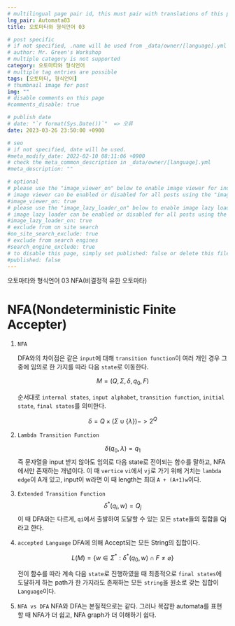 ```yaml
---
# multilingual page pair id, this must pair with translations of this page. (This name must be unique)
lng_pair: Automata03
title: 오토마타와 형식언어 03

# post specific
# if not specified, .name will be used from _data/owner/[language].yml
# author: Mr. Green's Workshop
# multiple category is not supported
category: 오토마타와 형식언어
# multiple tag entries are possible
tags: [오토마타, 형식언어]
# thumbnail image for post
img: ""
# disable comments on this page
#comments_disable: true

# publish date
# date: "`r format(Sys.Date())`"  => 오류
date: 2023-03-26 23:50:00 +0900

# seo
# if not specified, date will be used.
#meta_modify_date: 2022-02-10 08:11:06 +0900
# check the meta_common_description in _data/owner/[language].yml
#meta_description: ""

# optional
# please use the "image_viewer_on" below to enable image viewer for individual pages or posts (_posts/ or [language]/_posts folders).
# image viewer can be enabled or disabled for all posts using the "image_viewer_posts: true" setting in _data/conf/main.yml.
#image_viewer_on: true
# please use the "image_lazy_loader_on" below to enable image lazy loader for individual pages or posts (_posts/ or [language]/_posts folders).
# image lazy loader can be enabled or disabled for all posts using the "image_lazy_loader_posts: true" setting in _data/conf/main.yml.
#image_lazy_loader_on: true
# exclude from on site search
#on_site_search_exclude: true
# exclude from search engines
#search_engine_exclude: true
# to disable this page, simply set published: false or delete this file
#published: false
---
```


<!-- outline-start -->

오토마타와 형식언어 03 NFA(비결정적 유한 오토마타)

<!-- outline-end -->

# NFA(Nondeterministic Finite Accepter)
1. `NFA`
    
    DFA와의 차이점은 같은 `input`에 대해 `transition function`이 여러 개인 경우 그 중에 임의로 한 가지를 따라 다음 `state`로 이동한다.

    $$M = (Q,\Sigma, \delta, q_0, F)$$

    순서대로 `internal states`, `input alphabet`, `transition function`, `initial state`, `final states`를 의미한다.

    $$\delta = Q \times (\Sigma \cup\{\lambda\})->2^Q$$


2. `Lambda Transition Function`

    $$\delta(q_0,\lambda)=q_1$$
    즉 문자열을 input 받지 않아도 임의로 다음 state로 전이되는 함수를 말하고, NFA에서만 존재하는 개념이다.
    이 때 `vertice` `vi`에서 `vj`로 가기 위해 거치는 `lambda edge`이 A개 있고, input이 w라면 이 때 length는 최대 `A + (A+1)w`이다.

3. `Extended Transition Function`
    $$\delta^*(q_i,w)=Q_j$$
    이 때 DFA와는 다르게, `qi`에서 출발하여 도달할 수 있는 모든 `state`들의 집합을 Qj라고 한다.

4. `accepted Language`
   DFA에 의해 Accept되는 모든 String의 집합이다.

   $$L(M)=\{w\in\Sigma^*:\delta^*(q_0,w)\cap F\not ={\varnothing} \}$$
   
   전이 함수를 따라 계속 다음 `state`로 진행하였을 때 최종적으로 `final states`에 도달하게 하는 path가 한 가지라도 존재하는 모든 `string`을 원소로 갖는 집합이 `Language`이다. 

5. `NFA vs DFA`
    NFA와 DFA는 본질적으로는 같다. 그러나 복잡한 automata를 표현할 때 NFA가 더 쉽고, NFA graph가 더 이해하기 쉽다.
